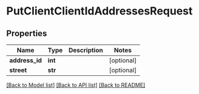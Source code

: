 # PutClientClientIdAddressesRequest

## Properties
Name | Type | Description | Notes
------------ | ------------- | ------------- | -------------
**address_id** | **int** |  | [optional] 
**street** | **str** |  | [optional] 

[[Back to Model list]](../README.md#documentation-for-models) [[Back to API list]](../README.md#documentation-for-api-endpoints) [[Back to README]](../README.md)

